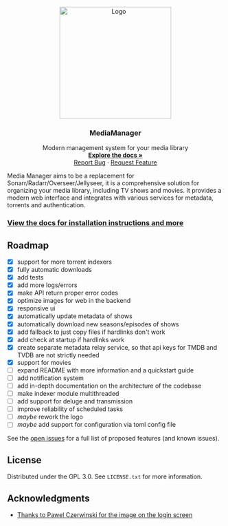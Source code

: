 <br />
<div align="center">
  <a href="https://maxdorninger.github.io/MediaManager">
    <img src="https://raw.githubusercontent.com/maxdorninger/MediaManager/refs/heads/master/Writerside/images/logo.svg" alt="Logo" width="260" height="260">
  </a>

<h3 align="center">MediaManager</h3>

  <p align="center">
    Modern management system for your media library
    <br />
    <a href="https://maxdorninger.github.io/MediaManager/introduction.html"><strong>Explore the docs »</strong></a>
    <br />
    <a href="https://maxdorninger.github.io/MediaManager/issues/new?labels=bug&template=bug-report---.md">Report Bug</a>
    &middot;
    <a href="https://maxdorninger.github.io/MediaManager/issues/new?labels=enhancement&template=feature-request---.md">Request Feature</a>
  </p>
</div>

Media Manager aims to be a replacement for Sonarr/Radarr/Overseer/Jellyseer,
it is a comprehensive solution for organizing your media library, including TV shows and movies.
It provides a modern web interface and integrates with various services for metadata,
torrents and authentication.

### [View the docs for installation instructions and more](https://maxdorninger.github.io/MediaManager/configuration-overview.html#configuration-overview)

<!-- ROADMAP -->
## Roadmap

- [x] support for more torrent indexers
- [x] fully automatic downloads
- [x] add tests
- [x] add more logs/errors
- [x] make API return proper error codes
- [x] optimize images for web in the backend
- [x] responsive ui
- [x] automatically update metadata of shows
- [x] automatically download new seasons/episodes of shows
- [x] add fallback to just copy files if hardlinks don't work
- [x] add check at startup if hardlinks work
- [x] create separate metadata relay service, so that api keys for TMDB and TVDB are not strictly needed
- [x] support for movies
- [ ] expand README with more information and a quickstart guide
- [ ] add notification system
- [ ] add in-depth documentation on the architecture of the codebase
- [ ] make indexer module multithreaded
- [ ] add support for deluge and transmission
- [ ] improve reliability of scheduled tasks
- [ ] _maybe_ rework the logo
- [ ] _maybe_ add support for configuration via toml config file

See the [open issues](hhttps://maxdorninger.github.io/MediaManager/issues) for a full list of proposed features (and known issues).


<!-- LICENSE -->
## License

Distributed under the GPL 3.0. See `LICENSE.txt` for more information.


<!-- ACKNOWLEDGMENTS -->
## Acknowledgments

* [Thanks to Pawel Czerwinski for the image on the login screen](https://unsplash.com/@pawel_czerwinski)

